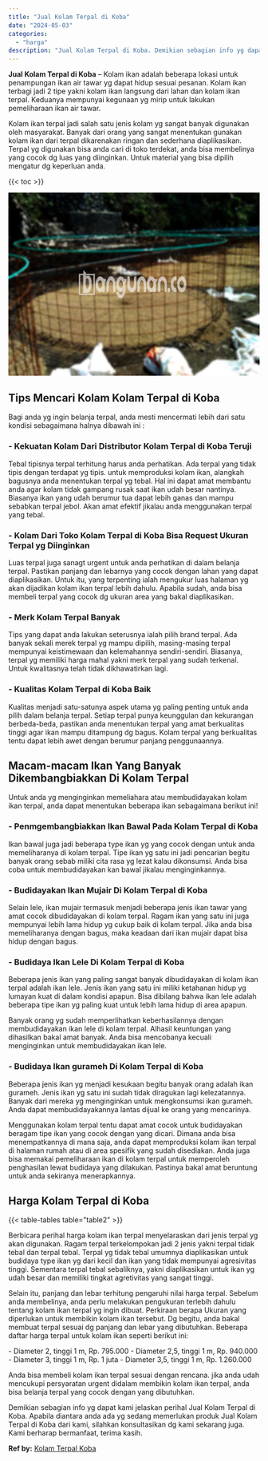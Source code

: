 ```yaml
---
title: "Jual Kolam Terpal di Koba"
date: "2024-05-03"
categories: 
  - "harga"
description: "Jual Kolam Terpal di Koba. Demikian sebagian info yg dapat kami jelaskan perihal Jual Kolam Terpal di Koba. Apabila diantara anda ada yg sedang memerlukan pr..."
---
```


**Jual Kolam Terpal di Koba** – Kolam ikan adalah beberapa lokasi untuk penampungan ikan air tawar yg dapat hidup sesuai pesanan. Kolam ikan terbagi jadi 2 tipe yakni kolam ikan langsung dari lahan dan kolam ikan terpal. Keduanya mempunyai kegunaan yg mirip untuk lakukan pemeliharaan ikan air tawar.

Kolam ikan terpal jadi salah satu jenis kolam yg sangat banyak digunakan oleh masyarakat. Banyak dari orang yang sangat menentukan gunakan kolam ikan dari terpal dikarenakan ringan dan sederhana diaplikasikan. Terpal yg digunakan bisa anda cari di toko terdekat, anda bisa membelinya yang cocok dg luas yang diinginkan. Untuk material yang bisa dipilih mengatur dg keperluan anda.

{{< toc >}}

![Jual Kolam Terpal di Koba](/images/jual-kolam-terpal-17.png)

## Tips Mencari Kolam Kolam Terpal di Koba

Bagi anda yg ingin belanja terpal, anda mesti mencermati lebih dari satu kondisi sebagaimana halnya dibawah ini :

### \- Kekuatan Kolam Dari Distributor Kolam Terpal di Koba Teruji

Tebal tipisnya terpal terhitung harus anda perhatikan. Ada terpal yang tidak tipis dengan terdapat yg tipis. untuk memproduksi kolam ikan, alangkah bagusnya anda menentukan terpal yg tebal. Hal ini dapat amat membantu anda agar kolam tidak gampang rusak saat ikan udah besar nantinya. Biasanya ikan yang udah berumur tua dapat lebih ganas dan mampu sebabkan terpal jebol. Akan amat efektif jikalau anda menggunakan terpal yang tebal.

### \- Kolam Dari Toko Kolam Terpal di Koba Bisa Request Ukuran Terpal yg Diinginkan

Luas terpal juga sanagt urgent untuk anda perhatikan di dalam belanja terpal. Pastikan panjang dan lebarnya yang cocok dengan lahan yang dapat diaplikasikan. Untuk itu, yang terpenting ialah mengukur luas halaman yg akan dijadikan kolam ikan terpal lebih dahulu. Apabila sudah, anda bisa membeli terpal yang cocok dg ukuran area yang bakal diaplikasikan.

### \- Merk Kolam Terpal Banyak

Tips yang dapat anda lakukan seterusnya ialah pilih brand terpal. Ada banyak sekali merek terpal yg mampu dipilih, masing-masing terpal mempunyai keistimewaan dan kelemahannya sendiri-sendiri. Biasanya, terpal yg memiliki harga mahal yakni merk terpal yang sudah terkenal. Untuk kwalitasnya telah tidak dikhawatirkan lagi.

### \- Kualitas Kolam Terpal di Koba Baik

Kualitas menjadi satu-satunya aspek utama yg paling penting untuk anda pilih dalam belanja terpal. Setiap terpal punya keunggulan dan kekurangan berbeda-beda, pastikan anda menentukan terpal yang amat berkualitas tinggi agar ikan mampu ditampung dg bagus. Kolam terpal yang berkualitas tentu dapat lebih awet dengan berumur panjang penggunaannya.

## Macam-macam Ikan Yang Banyak Dikembangbiakkan Di Kolam Terpal

Untuk anda yg menginginkan memeliahara atau membudidayakan kolam ikan terpal, anda dapat menentukan beberapa ikan sebagaimana berikut ini!

### \- Penmgembangbiakkan Ikan Bawal Pada Kolam Terpal di Koba

Ikan bawal juga jadi beberapa type ikan yg yang cocok dengan untuk anda memeliharanya di kolam terpal. Tipe ikan yg satu ini jadi pencarian begitu banyak orang sebab miliki cita rasa yg lezat kalau dikonsumsi. Anda bisa coba untuk membudidayakan kan bawal jikalau menginginkannya.

### \- Budidayakan Ikan Mujair Di Kolam Terpal di Koba

Selain lele, ikan mujair termasuk menjadi beberapa jenis ikan tawar yang amat cocok dibudidayakan di kolam terpal. Ragam ikan yang satu ini juga mempunyai lebih lama hidup yg cukup baik di kolam terpal. Jika anda bisa memeliharanya dengan bagus, maka keadaan dari ikan mujair dapat bisa hidup dengan bagus.

### \- Budidaya Ikan Lele Di Kolam Terpal di Koba

Beberapa jenis ikan yang paling sangat banyak dibudidayakan di kolam ikan terpal adalah ikan lele. Jenis ikan yang satu ini miliki ketahanan hidup yg lumayan kuat di dalam kondisi apapun. Bisa dibilang bahwa ikan lele adalah beberapa tipe ikan yg paling kuat untuk lebih lama hidup di area apapun.

Banyak orang yg sudah memperlihatkan keberhasilannya dengan membudidayakan ikan lele di kolam terpal. Alhasil keuntungan yang dihasilkan bakal amat banyak. Anda bisa mencobanya kecuali menginginkan untuk membudidayakan ikan lele.

### \- Budidaya Ikan gurameh Di Kolam Terpal di Koba

Beberapa jenis ikan yg menjadi kesukaan begitu banyak orang adalah ikan gurameh. Jenis ikan yg satu ini sudah tidak diragukan lagi kelezatannya. Banyak dari mereka yg menginginkan untuk mengkonsumsi ikan gurameh. Anda dapat membudidayakannya lantas dijual ke orang yang mencarinya.

Menggunakan kolam terpal tentu dapat amat cocok untuk budidayakan beragam tipe ikan yang cocok dengan yang dicari. Dimana anda bisa menempatkannya di mana saja, anda dapat memproduksi kolam ikan terpal di halaman rumah atau di area spesifik yang sudah disediakan. Anda juga bisa memakai pemeliharaan ikan di kolam terpal untuk memperoleh penghasilan lewat budidaya yang dilakukan. Pastinya bakal amat beruntung untuk anda sekiranya menerapkannya.

## Harga Kolam Terpal di Koba

{{< table-tables table="table2" >}}

Berbicara perihal harga kolam ikan terpal menyelaraskan dari jenis terpal yg akan digunakan. Ragam terpal terkelompokan jadi 2 jenis yakni terpal tidak tebal dan terpal tebal. Terpal yg tidak tebal umumnya diaplikasikan untuk budidaya type ikan yg dari kecil dan ikan yang tidak mempunyai agresivitas tinggi. Sementara terpal tebal sebaliknya, yakni diaplikasikan untuk ikan yg udah besar dan memiliki tingkat agretivitas yang sangat tinggi.

Selain itu, panjang dan lebar terhitung pengaruhi nilai harga terpal. Sebelum anda membelinya, anda perlu melakukan pengukuran terlebih dahulu tentang kolam ikan terpal yg ingin dibuat. Perkiraan berapa Ukuran yang diperlukan untuk membikin kolam ikan tersebut. Dg begitu, anda bakal membuat terpal sesuai dg panjang dan lebar yang dibutuhkan. Beberapa daftar harga terpal untuk kolam ikan seperti berikut ini:

\- Diameter 2, tinggi 1 m, Rp. 795.000 - Diameter 2,5, tinggi 1 m, Rp. 940.000 - Diameter 3, tinggi 1 m, Rp. 1 juta - Diameter 3,5, tinggi 1 m, Rp. 1.260.000

Anda bisa membeli kolam ikan terpal sesuai dengan rencana. jika anda udah mencukupi persyaratan urgent didalam membikin kolam ikan terpal, anda bisa belanja terpal yang cocok dengan yang dibutuhkan.

Demikian sebagian info yg dapat kami jelaskan perihal Jual Kolam Terpal di Koba. Apabila diantara anda ada yg sedang memerlukan produk Jual Kolam Terpal di Koba dari kami, silahkan konsultasikan dg kami sekarang juga. Kami berharap bermanfaat, terima kasih.

**Ref by:** [Kolam Terpal Koba](https://id.wikipedia.org/wiki/Kolam)
